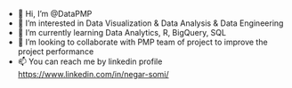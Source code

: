 - 👋 Hi, I’m @DataPMP
- 👀 I’m interested in Data Visualization & Data Analysis & Data Engineering
- 🌱 I’m currently learning Data Analytics, R, BigQuery, SQL 
- 💞️ I’m looking to collaborate with PMP team of project to improve the project performance 
- 📫 You can reach me by linkedin profile https://www.linkedin.com/in/negar-somi/

<!---
DataPMP/DataPMP is a ✨ special ✨ repository because its `README.md` (this file) appears on your GitHub profile.
You can click the Preview link to take a look at your changes.
--->
